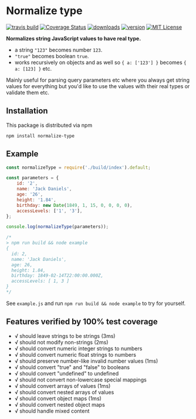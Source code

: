 # Normalize type
[![travis build](https://img.shields.io/travis/kallaspriit/normalize-type.svg?style=flat-square)](https://travis-ci.org/kallaspriit/normalize-type)
[![Coverage Status](https://coveralls.io/repos/github/kallaspriit/normalize-type/badge.svg?branch=master)](https://coveralls.io/github/kallaspriit/normalize-type?branch=master)
[![downloads](https://img.shields.io/npm/dm/normalize-type.svg?style=flat-square)](http://npm-stat.com/charts.html?package=normalize-type&from=2015-08-01)
[![version](https://img.shields.io/npm/v/normalize-type.svg?style=flat-square)](http://npm.im/normalize-type)
[![MIT License](https://img.shields.io/npm/l/normalize-type.svg?style=flat-square)](http://opensource.org/licenses/MIT)

**Normalizes string JavaScript values to have real type.**
- a string `"123"` becomes number `123`.
- `"true"` becomes boolean `true`.
- works recursively on objects and as well so `{ a: ['123'] }` becomes `{ a: [123] }` etc.

Mainly useful for parsing query parameters etc where you always get string values for everything but you'd like to use
the values with their real types or validate them etc.

## Installation

This package is distributed via npm

```
npm install normalize-type
```

## Example

```javascript
const normalizeType = require('./build/index').default;

const parameters = {
	id: '2',
	name: 'Jack Daniels',
	age: '26',
	height: '1.84',
	birthday: new Date(1849, 1, 15, 0, 0, 0, 0),
	accessLevels: ['1', '3'],
};

console.log(normalizeType(parameters));

/*
> npm run build && node example
{
  id: 2,
  name: 'Jack Daniels',
  age: 26,
  height: 1.84,
  birthday: 1849-02-14T22:00:00.000Z,
  accessLevels: [ 1, 3 ]
}
*/
```
See `example.js` and run `npm run build && node example` to try for yourself.

## Features verified by 100% test coverage
- √ should leave strings to be strings (3ms)
- √ should not modify non-strings (2ms)
- √ should convert numeric integer strings to numbers
- √ should convert numeric float strings to numbers
- √ should preserve number-like invalid number values (1ms)
- √ should convert "true" and "false" to booleans
- √ should convert "undefined" to undefined
- √ should not convert non-lowercase special mappings
- √ should convert arrays of values (1ms)
- √ should convert nested arrays of values
- √ should convert object maps (1ms)
- √ should convert nested object maps
- √ should handle mixed content